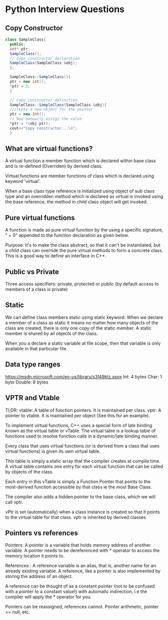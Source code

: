 # Python Interview Questions

## Copy Constructor
```java
class SampleClass{
  public:
  int* ptr;
  SampleClass();
  // Copy constructor declaration
  SampleClass(SampleClass &obj);
  };

  SampleClass::SampleClass(){
  ptr = new int();
  *ptr = 5;
  }

  // Copy constructor definition
  SampleClass::SampleClass(SampleClass &obj){
  //create a new object for the pointer
  ptr = new int();
  // Now manually assign the value
  *ptr = *(obj.ptr);
  cout<<"Copy constructor...\n";
  }
```

## What are virtual functions?
A virtual function a member function which is declared within base class and is re-defined (Overriden) by derived class.


Virtual functions are member functions of class which is declared using keyword 'virtual'.

When a base class type reference is initialized using object of sub class type and an overridden method which is declared as virtual is invoked using the base reference,
the method in child class object will get invoked.

## Pure virtual functions
A function is made as pure virtual function by the using a specific signature, " = 0"
appended to the function declaration as given below.

Purpose: It's to make the class abstract, so that it can't be instantiated, but a child class can override the pure virtual methods to form a concrete class. This is a good way to define an interface in C++.


## Public vs Private

Three access specifiers: private, protected or public (by default access to members of a class is private)


## Static

We can define class members static using static keyword. When we declare a member of a class as static it means no matter how many objects of the class are created, there is only one copy of the static member. A static member is shared by all objects of the class.

When you a declare a static variable at file scope, then that variable is only available in that particular file.

## Data type ranges
https://msdn.microsoft.com/en-us/library/s3f49ktz.aspx
Int: 4 bytes
Char: 1 byte
Double: 8 bytes

## VPTR and Vtable

Tl;DR:
vtable: A table of function pointers. It is maintained per class.
vptr: A pointer to vtable. It is maintained per object (See this for an example).

To implement virtual functions, C++ uses a special form of late binding known as the virtual table or vTable. The virtual table is a lookup table of functions used to resolve function calls in a dynamic/late binding manner.

Every class that uses virtual functions (or is derived from a class that uses virtual functions) is given its own virtual table.

This table is simply a static array that the compiler creates at compile time. A virtual table contains one entry for each virtual function that can be called by objects of the class.

Each entry in this vTable is simply a Function Pointer that points to the most-derived function accessible by that class ie the most Base Class.

The compiler also adds a hidden pointer to the base class, which we will call vptr.

vPtr is set (automatically) when a class instance is created so that it points to the virtual table for that class. vptr is inherited by derived classes


## Pointers vs references
Pointers: A pointer is a variable that holds memory address of another variable. A pointer needs to be dereferenced with * operator to access the memory location it points to.  

References : A reference variable is an alias, that is, another name for an already existing variable. A reference, like a pointer is also implemented by storing the address of an object.  

A reference can be thought of as a constant pointer (not to be confused with a pointer to a constant value!) with automatic indirection, i.e the compiler will apply the * operator for you.  


Pointers can be reassigned, references cannot. Pointer arithmetic, pointer == null, etc.
